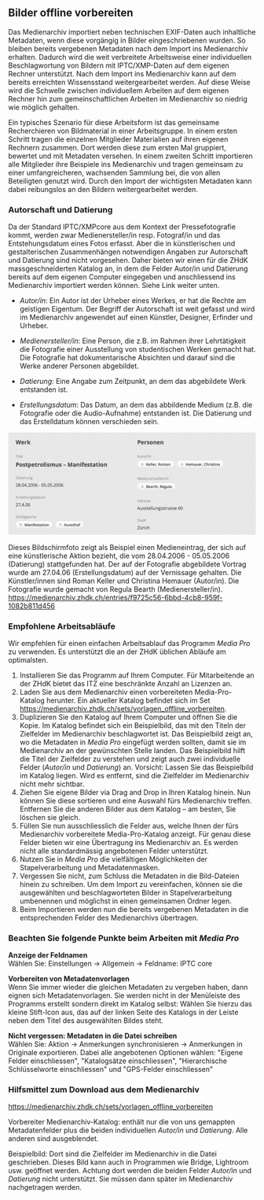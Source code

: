 ## Bilder offline vorbereiten

Das Medienarchiv importiert neben technischen EXIF-Daten auch inhaltliche Metadaten, wenn diese vorgängig in Bilder eingeschriebenen wurden. So bleiben bereits vergebenen Metadaten nach dem Import ins Medienarchiv erhalten. Dadurch wird die weit verbreitete Arbeitsweise einer individuellen Beschlagwortung von Bildern mit IPTC/XMP-Daten auf dem eigenen Rechner unterstützt. Nach dem Import ins Medienarchiv kann auf dem bereits erreichten Wissensstand weitergearbeitet werden. Auf diese Weise wird die Schwelle zwischen individuellem Arbeiten auf dem eigenen Rechner hin zum gemeinschaftlichen Arbeiten im Medienarchiv so niedrig wie möglich gehalten.

Ein typisches Szenario für diese Arbeitsform ist das gemeinsame Recherchieren von Bildmaterial in einer Arbeitsgruppe. In einem ersten Schritt tragen die einzelnen Mitglieder Materialien auf ihren eigenen Rechnern zusammen. Dort werden diese zum ersten Mal gruppiert, bewertet und mit Metadaten versehen. In einem zweiten Schritt importieren alle Mitglieder ihre Beispiele ins Medienarchiv und tragen gemeinsam zu einer umfangreicheren, wachsenden Sammlung bei, die von allen Beteiligten genutzt wird. Durch den Import der wichtigsten Metadaten kann dabei reibungslos an den Bildern weitergearbeitet werden.

### Autorschaft und Datierung

Da der Standard IPTC/XMPcore aus dem Kontext der Pressefotografie kommt, werden zwar Medienersteller/in resp. Fotograf/in und das Entstehungsdatum eines Fotos erfasst. Aber die in künstlerischen und gestalterischen Zusammenhängen notwendigen Angaben zur Autorschaft und Datierung sind nicht vorgesehen. Daher bieten wir einen für die ZHdK massgeschneiderten Katalog an, in dem die Felder Autor/in und Datierung bereits auf dem eigenen Computer eingegeben und anschliessend ins Medienarchiv importiert werden können. Siehe Link weiter unten.

* *Autor/in*: Ein Autor ist der Urheber eines Werkes, er hat die Rechte am geistigen Eigentum. Der Begriff der Autorschaft ist weit gefasst und wird im Medienarchiv angewendet auf einen Künstler, Designer, Erfinder und Urheber.

* *Medienersteller/in*: Eine Person, die z.B. im Rahmen ihrer Lehrtätigkeit die Fotografie einer Ausstellung von studentischen Werken gemacht hat. Die Fotografie hat dokumentarische Absichten und darauf sind die Werke anderer Personen abgebildet.

* *Datierung*: Eine Angabe zum Zeitpunkt, an dem das abgebildete Werk entstanden ist.

* *Erstellungsdatum*: Das Datum, an dem das abbildende Medium (z.B. die Fotografie oder die Audio-Aufnahme) entstanden ist. Die Datierung und das Erstelldatum können verschieden sein.

[![Beispiel](images/prepare-example.jpg "Beispiel")](images/prepare-example.png)

Dieses Bildschirmfoto zeigt als Beispiel einen Medieneintrag, der sich auf eine künstlerische Aktion bezieht, die vom 28.04.2006 - 05.05.2006 (Datierung) stattgefunden hat. Der auf der Fotografie abgebildete Vortrag wurde am 27.04.06 (Erstellungsdatum) auf der Vernissage gehalten. Die Künstler/innen sind Roman Keller und Christina Hemauer (Autor/in). Die Fotografie wurde gemacht von Regula Bearth (Medienersteller/in).  
<https://medienarchiv.zhdk.ch/entries/f9725c56-6bbd-4cb8-959f-1082b811d456>

### Empfohlene Arbeitsabläufe

Wir empfehlen für einen einfachen Arbeitsablauf das Programm *Media Pro* zu verwenden. Es unterstützt die an der ZHdK üblichen Abläufe am optimalsten.

1. Installieren Sie das Programm auf Ihrem Computer. Für Mitarbeitende an der ZHdK bietet das ITZ eine beschränkte Anzahl an Lizenzen an.
2. Laden Sie aus dem Medienarchiv einen vorbereiteten Media-Pro-Katalog herunter. Ein aktueller Katalog befindet sich im Set <https://medienarchiv.zhdk.ch/sets/vorlagen_offline_vorbereiten>.
3. Duplizieren Sie den Katalog auf Ihrem Computer und öffnen Sie die Kopie. Im Katalog befindet sich ein Beispielbild, das mit den Titeln der Zielfelder im Medienarchiv beschlagwortet ist. Das Beispielbild zeigt an, wo die Metadaten in *Media Pro* eingefügt werden sollten, damit sie im Medienarchiv an der gewünschten Stelle landen. Das Beispielbild hilft die Titel der Zielfelder zu verstehen und zeigt auch zwei individuelle Felder (*Autor/in* und *Datierung*) an. Vorsicht: Lassen Sie das Beispielbild im Katalog liegen. Wird es entfernt, sind die Zielfelder im Medienarchiv nicht mehr sichtbar.
4. Ziehen Sie eigene Bilder via Drag and Drop in Ihren Katalog hinein. Nun können Sie diese sortieren und eine Auswahl fürs Medienarchiv treffen. Entfernen Sie die anderen Bilder aus dem Katalog – am besten, Sie löschen sie gleich.
5. Füllen Sie nun ausschliesslich die Felder aus, welche Ihnen der fürs Medienarchiv vorbereitete Media-Pro-Katalog anzeigt. Für genau diese Felder bieten wir eine Übertragung ins Medienarchiv an. Es werden nicht alle standardmässig angebotenen Felder unterstützt.
6. Nutzen Sie in *Media Pro* die vielfältigen Möglichkeiten der Stapelverarbeitung und Metadatenmasken.
7. Vergessen Sie nicht, zum Schluss die Metadaten in die Bild-Dateien hinein zu schreiben. Um dem Import zu vereinfachen, können sie die ausgewählten und beschlagworteten Bilder in Stapelverarbeitung umbenennen und möglichst in einen gemeinsamen Ordner legen.
8. Beim Importieren werden nun die bereits vergebenen Metadaten in die entsprechenden Felder des Medienarchivs übertragen.

### Beachten Sie folgende Punkte beim Arbeiten mit *Media Pro*

**Anzeige der Feldnamen**  
Wählen Sie: Einstellungen -> Allgemein -> Feldname: IPTC core

**Vorbereiten von Metadatenvorlagen**  
Wenn Sie immer wieder die gleichen Metadaten zu vergeben haben, dann eignen sich Metadatenvorlagen. Sie werden nicht in der Menüleiste des Programms erstellt sondern direkt im Katalog selbst: Wählen Sie hierzu das kleine Stift-Icon aus, das auf der linken Seite des Katalogs in der Leiste neben dem Titel des ausgewählten Bildes steht.

**Nicht vergessen: Metadaten in die Datei schreiben**  
Wählen Sie: Aktion -> Anmerkungen synchronisieren -> Anmerkungen in Originale exportieren. Dabei alle angebotenen Optionen wählen: "Eigene Felder einschliessen", "Katalogsätze einschliessen", "Hierarchische Schlüsselworte einschliessen" und "GPS-Felder einschliessen"

### Hilfsmittel zum Download aus dem Medienarchiv

<https://medienarchiv.zhdk.ch/sets/vorlagen_offline_vorbereiten>

Vorbereiter Medienarchiv-Katalog: enthält nur die von uns gemappten Metadatenfelder plus die beiden individuellen *Autor/in* und *Datierung*. Alle anderen sind ausgeblendet.

Beispielbild: Dort sind die Zielfelder im Medienarchiv in die Datei geschrieben. Dieses Bild kann auch in Programmen wie Bridge, Lightroom usw. geöffnet werden. Achtung dort werden die beiden Felder *Autor/in* und *Datierung* nicht unterstützt. Sie müssen dann später im Medienarchiv nachgetragen werden.